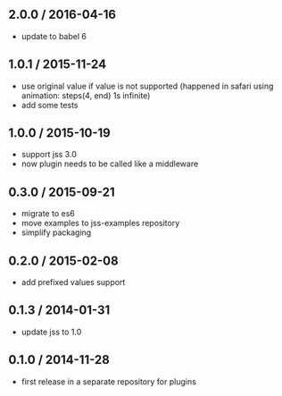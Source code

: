 ## 2.0.0 / 2016-04-16

- update to babel 6

## 1.0.1 / 2015-11-24

- use original value if value is not supported (happened in safari using animation: steps(4, end) 1s infinite)
- add some tests

## 1.0.0 / 2015-10-19

- support jss 3.0
- now plugin needs to be called like a middleware

## 0.3.0 / 2015-09-21

- migrate to es6
- move examples to jss-examples repository
- simplify packaging

## 0.2.0 / 2015-02-08

- add prefixed values support

## 0.1.3 / 2014-01-31

- update jss to 1.0

## 0.1.0 / 2014-11-28

- first release in a separate repository for plugins
